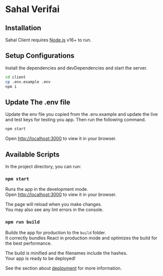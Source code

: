 # Sahal Verifai

## Installation

Sahal Client requires [Node.js](https://nodejs.org/) v16+ to run.

## Setup Configurations

Install the dependencies and devDependencies and start the server.

```sh
cd client
cp .env.example .env
npm i
```

## Update The .env file

Update the env file you copied from the .env.example and update the live and test keys for testing you app. Then run the following command.

```sh
npm start
```

Open [http://localhost:3000](http://localhost:3000) to view it in your browser.

## Available Scripts

In the project directory, you can run:

### `npm start`

Runs the app in the development mode.\
Open [http://localhost:3000](http://localhost:3000) to view it in your browser.

The page will reload when you make changes.\
You may also see any lint errors in the console.

### `npm run build`

Builds the app for production to the `build` folder.\
It correctly bundles React in production mode and optimizes the build for the best performance.

The build is minified and the filenames include the hashes.\
Your app is ready to be deployed!

See the section about [deployment](https://facebook.github.io/create-react-app/docs/deployment) for more information.
